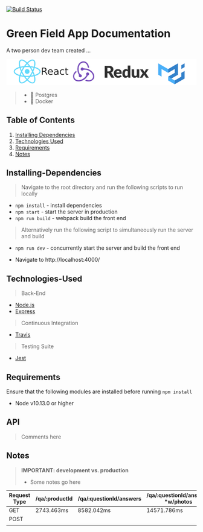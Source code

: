 [![Build Status](https://travis-ci.org/teamuru/greenfieldApp.svg?branch=master)](https://travis-ci.org/teamuru/greenfieldApp)

# Green Field App Documentation

<!-- INSERT GIF OF OVERALL APP HERE -->

A two person dev team created ...

<p align="center">
<img src="documentation/logos.png">
</p>

> - 🐘 Postgres
> - 🐋 Docker

## Table of Contents

1. [Installing Dependencies](#Installing-Dependencies)
2. [Technologies Used](#Technologies-Used)
3. [Requirements](#Requirements)
4. [Notes](#Notes)

## Installing-Dependencies

> Navigate to the root directory and run the following scripts to run locally

- `npm install` - install dependencies
- `npm start` - start the server in production
- `npm run build` - webpack build the front end

> Alternatively run the following script to simultaneously run the server and build

- `npm run dev` - concurrently start the server and build the front end

* Navigate to http://localhost:4000/

## Technologies-Used

> Back-End

- [Node.js](https://nodejs.org/en/)
- [Express](https://expressjs.com)
  <!-- - [Postgres] -->
  <!-- - [Mongo] -->

> Continuous Integration

- [Travis](https://travis-ci.org/)

> Testing Suite

- [Jest](https://jestjs.io/docs/en/api)

## Requirements

Ensure that the following modules are installed before running `npm install`

- Node v10.13.0 or higher

## API

> Comments here

## Notes

> **IMPORTANT: development vs. production**
>
> - Some notes go here

| Request Type | /qa/:productId | /qa/:questionId/answers | /qa/:questionId/answers \*w/photos |     |
| ------------ | -------------- | ----------------------- | ---------------------------------- | --- |
| GET          | 2743.463ms     | 8582.042ms              | 14571.786ms                        |     |
| POST         |                |                         |                                    |     |
|              |                |                         |                                    |     |
